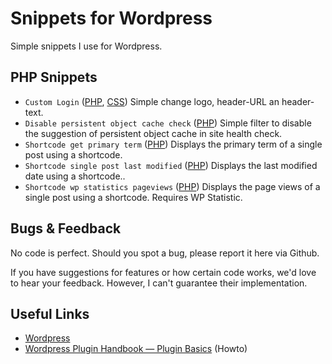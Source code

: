 # Snippets for Wordpress
Simple snippets I use for Wordpress.

## PHP Snippets
- `Custom Login` ([PHP](https://github.com/st3phan76/wordpress-snippets/blob/main/wp-custom-login.php), [CSS](https://github.com/st3phan76/wordpress-snippets/blob/main/wp-custom-login-style.css)) Simple change logo, header-URL an header-text.
- `Disable persistent object cache check` ([PHP](https://github.com/st3phan76/wordpress-snippets/blob/main/disable-persistent-object-cache-check.php)) Simple filter to disable the suggestion of persistent object cache in site health check.
- `Shortcode get primary term` ([PHP](https://github.com/st3phan76/wordpress-snippets/blob/main)) Displays the primary term of a single post using a shortcode.
- `Shortcode single post last modified` ([PHP](https://github.com/st3phan76/wordpress-snippets/blob/main)) Displays the last modified date using a shortcode..
- `Shortcode wp statistics pageviews` ([PHP](https://github.com/st3phan76/wordpress-snippets/blob/main)) Displays the page views of a single post using a shortcode. Requires WP Statistic.

## Bugs & Feedback
No code is perfect. Should you spot a bug, please report it here via Github.

If you have suggestions for features or how certain code works, we'd love to hear your feedback. However, I can't guarantee their implementation.

## Useful Links
- [Wordpress](https://wordpress.org/)
- [Wordpress Plugin Handbook — Plugin Basics](https://developer.wordpress.org/plugins/plugin-basics/) (Howto)
  
